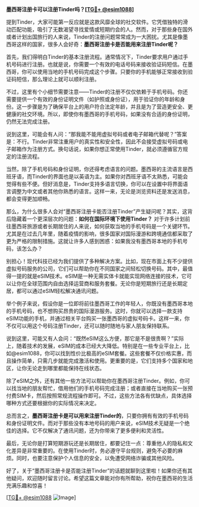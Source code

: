 **墨西哥注册卡可以注册Tinder吗？[[TG💪+ @esim1088](https://t.me/s/esim1088)]**

提到Tinder，大家可能第一反应就是这款风靡全球的社交软件。它凭借独特的滑动匹配功能，吸引了无数渴望寻找爱情或短期约会的人。然而，对于那些身在国外或者计划出国旅行的人来说，Tinder的注册问题常常成为一大困扰。尤其是像墨西哥这样的国家，很多人会好奇：**墨西哥注册卡是否能用来注册Tinder呢？**

首先，我们得明白Tinder的基本注册流程。通常情况下，Tinder要求用户通过手机号码进行注册。也就是说，你需要一个有效的电话号码来接收验证码短信。在墨西哥，你可以使用当地的手机号码完成这个步骤。只要你的手机能够正常接收到验证码短信，那么理论上就可以顺利注册。

不过，这里有个小细节需要注意——Tinder的注册不仅仅依赖于手机号码。你还需要提供一个有效的身份证明文件（如护照或身份证），用于验证你的年龄和身份。这一步骤是为了确保平台上的用户符合法定年龄，并且是为了营造更安全、更健康的社交环境。所以，即使你有墨西哥的手机号码，如果没有合适的身份证明，仍然无法完成注册。

说到这里，可能会有人问：“那我能不能用虚拟号码或者电子邮箱代替呢？”答案是：不行。Tinder非常注重用户的真实性和安全性，因此不会接受虚拟号码或电子邮箱作为注册方式。换句话说，如果你想正常使用Tinder，就必须遵循官方规定的注册流程。

当然，除了手机号码和身份证明，你还得考虑语言的问题。墨西哥的主流语言是西班牙语，而Tinder的界面也是以英语为主。如果你对西班牙语不太熟悉，可能会觉得有些不便。但好消息是，Tinder支持多语言切换，你可以在设置中将界面语言调整为中文或者其他你熟悉的语言。这样一来，无论是浏览资料还是发送消息，都会变得更加顺畅。

那么，为什么很多人会对“墨西哥注册卡能否注册Tinder”产生疑问呢？其实，这背后隐藏着一个更深层次的问题：**如何在国际环境下使用Tinder？** 对于许多计划前往墨西哥旅游或者长期居住的人来说，如何获取当地的手机号码是一个关键环节。尤其是在过去几年里，随着疫情的影响，很多国家对国际漫游和跨境通信都采取了更为严格的限制措施。这就让许多人感到困惑：如果我没有墨西哥本地的手机号码，该怎么办？

别担心！现代科技已经为我们提供了多种解决方案。比如，现在市面上有不少提供虚拟号码服务的公司，它们可以帮助你在不同国家之间轻松切换号码。其中，最值得一提的就是eSIM技术。eSIM是一种无需实体卡就能实现网络连接的技术，它可以让你在全球范围内自由选择运营商和服务套餐。无论你是短期旅行还是长期定居，都可以通过eSIM轻松解决通讯问题。

举个例子来说，假设你是一位即将前往墨西哥工作的年轻人，你既没有墨西哥本地的手机号码，也不想购买昂贵的国际漫游服务。这时，你就可以选择一款支持eSIM功能的手机，并通过相关平台购买一张墨西哥的虚拟号码卡。这样一来，你不仅可以用这个号码注册Tinder，还可以随时随地与家人朋友保持联系。

说到这里，可能又有人会问：“既然eSIM这么方便，那它是不是很贵啊？”实际上，随着技术的发展，eSIM的成本已经大大降低。特别是在一些专业平台上，比如@esim1088，你可以找到性价比极高的eSIM套餐。这些套餐不仅价格实惠，而且操作简单，只需几步就能完成激活和使用。更重要的是，它们支持多个国家和地区，让你无论走到哪里都能保持在线状态。

除了eSIM之外，还有其他一些方法可以帮助你在墨西哥注册Tinder。例如，你可以找当地的朋友帮忙，借用他们的手机号码完成注册；或者直接在当地购买一张预付费SIM卡，然后按照常规流程操作即可。不过，这些方法各有优缺点，具体选择哪种方式还要根据你的实际情况来决定。

总而言之，**墨西哥注册卡是可以用来注册Tinder的**，只要你拥有有效的手机号码和身份证明文件。而对于那些没有本地号码的用户来说，eSIM技术无疑是一个绝佳的选择。它不仅解决了通讯问题，还为你带来了更多便利和灵活性。

最后，无论你是打算短期游玩还是长期居住，都要记住一点：尊重他人的隐私和文化差异是非常重要的。在使用Tinder时，务必遵守平台规则，避免不必要的麻烦。同时，也要注意保护个人信息的安全，以免遭受网络诈骗或其他风险。

好了，关于“墨西哥注册卡是否能注册Tinder”的话题就聊到这里啦！如果你还有其他疑问，欢迎随时留言讨论。希望这篇文章能对你有所帮助，祝你在墨西哥的生活充满乐趣和惊喜！

[[TG💪+ @esim1088](https://t.me/s/esim1088) ![Image](https://i.postimg.cc/4NQfJmqS/Snipaste-2025-05-13-00-14-12.png)]